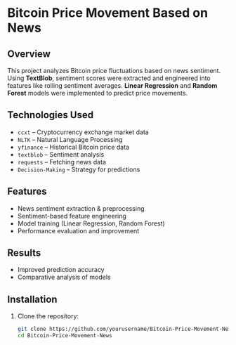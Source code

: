 # Bitcoin Price Movement Based on News  

## Overview  
This project analyzes Bitcoin price fluctuations based on news sentiment. Using **TextBlob**, sentiment scores were extracted and engineered into features like rolling sentiment averages. **Linear Regression** and **Random Forest** models were implemented to predict price movements.  

## Technologies Used  
- `ccxt` – Cryptocurrency exchange market data  
- `NLTK` – Natural Language Processing  
- `yfinance` – Historical Bitcoin price data  
- `textblob` – Sentiment analysis  
- `requests` – Fetching news data  
- `Decision-Making` – Strategy for predictions  

## Features  
- News sentiment extraction & preprocessing  
- Sentiment-based feature engineering  
- Model training (Linear Regression, Random Forest)  
- Performance evaluation and improvement  

## Results  
- Improved prediction accuracy  
- Comparative analysis of models  

## Installation  
1. Clone the repository:  
   ```bash
   git clone https://github.com/yourusername/Bitcoin-Price-Movement-News.git
   cd Bitcoin-Price-Movement-News

